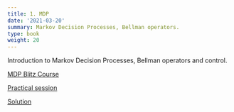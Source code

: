 ```yaml
---
title: 1. MDP
date: '2021-03-20'
summary: Markov Decision Processes, Bellman operators.
type: book
weight: 20
---
```


Introduction to Markov Decision Processes, Bellman operators and control.

<!--more-->

[MDP Blitz Course](mdp_cheatsheet.pdf)

[Practical session](td1.zip)

[Solution](td1_centrale_correction.pdf)
